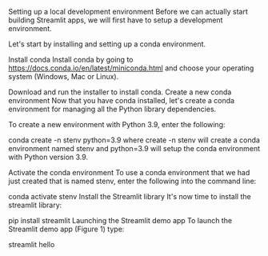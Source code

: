 Setting up a local development environment
Before we can actually start building Streamlit apps, we will first have to setup a development environment.

Let's start by installing and setting up a conda environment.

Install conda
Install conda by going to https://docs.conda.io/en/latest/miniconda.html and choose your operating system (Windows, Mac or Linux).

Download and run the installer to install conda.
Create a new conda environment
Now that you have conda installed, let's create a conda environment for managing all the Python library dependencies.


To create a new environment with Python 3.9, enter the following:


conda create -n stenv python=3.9
where create -n stenv will create a conda environment named stenv and python=3.9 will setup the conda environment with Python version 3.9.

Activate the conda environment
To use a conda environment that we had just created that is named stenv, enter the following into the command line:


conda activate stenv
Install the Streamlit library
It's now time to install the streamlit library:


pip install streamlit
Launching the Streamlit demo app
To launch the Streamlit demo app (Figure 1) type:


streamlit hello